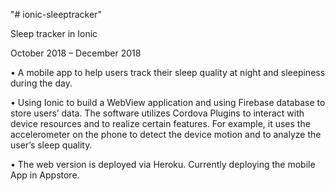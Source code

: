 "# ionic-sleeptracker" 

Sleep tracker in Ionic 

October 2018 – December 2018 

• A mobile app to help users track their sleep quality at night and sleepiness during the day. 


• Using Ionic to build a WebView application and using Firebase database to store users’ data. The software utilizes Cordova Plugins to interact with device resources and to realize certain features. For example, it uses the accelerometer on the phone to detect the device motion and to analyze the user’s sleep quality. 


• The web version is deployed via Heroku. Currently deploying the mobile App in Appstore.
